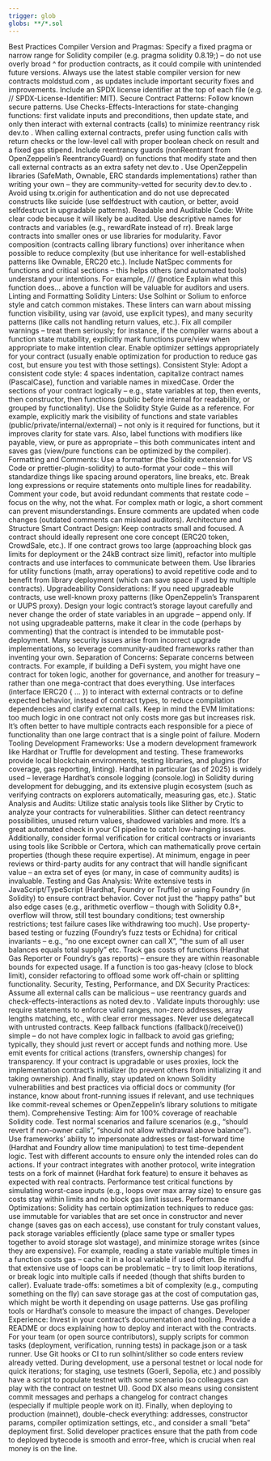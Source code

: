 ```yaml
---
trigger: glob
globs: **/*.sol
---
```


Best Practices
Compiler Version and Pragmas: Specify a fixed pragma or narrow range for Solidity compiler (e.g. pragma solidity 0.8.19;) – do not use overly broad ^ for production contracts, as it could compile with unintended future versions. Always use the latest stable compiler version for new contracts
moldstud.com
, as updates include important security fixes and improvements. Include an SPDX license identifier at the top of each file (e.g. // SPDX-License-Identifier: MIT).
Secure Contract Patterns: Follow known secure patterns. Use Checks-Effects-Interactions for state-changing functions: first validate inputs and preconditions, then update state, and only then interact with external contracts (calls) to minimize reentrancy risk
dev.to
. When calling external contracts, prefer using function calls with return checks or the low-level call with proper boolean check on result and a fixed gas stipend. Include reentrancy guards (nonReentrant from OpenZeppelin’s ReentrancyGuard) on functions that modify state and then call external contracts as an extra safety net
dev.to
. Use OpenZeppelin libraries (SafeMath, Ownable, ERC standards implementations) rather than writing your own – they are community-vetted for security
dev.to
dev.to
. Avoid using tx.origin for authentication and do not use deprecated constructs like suicide (use selfdestruct with caution, or better, avoid selfdestruct in upgradable patterns).
Readable and Auditable Code: Write clear code because it will likely be audited. Use descriptive names for contracts and variables (e.g., rewardRate instead of rr). Break large contracts into smaller ones or use libraries for modularity. Favor composition (contracts calling library functions) over inheritance when possible to reduce complexity (but use inheritance for well-established patterns like Ownable, ERC20 etc.). Include NatSpec comments for functions and critical sections – this helps others (and automated tools) understand your intentions. For example, /// @notice Explain what this function does... above a function will be valuable for auditors and users.
Linting and Formatting
Solidity Linters: Use Solhint or Solium to enforce style and catch common mistakes. These linters can warn about missing function visibility, using var (avoid, use explicit types), and many security patterns (like calls not handling return values, etc.). Fix all compiler warnings – treat them seriously; for instance, if the compiler warns about a function state mutability, explicitly mark functions pure/view when appropriate to make intention clear. Enable optimizer settings appropriately for your contract (usually enable optimization for production to reduce gas cost, but ensure you test with those settings).
Consistent Style: Adopt a consistent code style: 4 spaces indentation, capitalize contract names (PascalCase), function and variable names in mixedCase. Order the sections of your contract logically – e.g., state variables at top, then events, then constructor, then functions (public before internal for readability, or grouped by functionality). Use the Solidity Style Guide as a reference. For example, explicitly mark the visibility of functions and state variables (public/private/internal/external) – not only is it required for functions, but it improves clarity for state vars. Also, label functions with modifiers like payable, view, or pure as appropriate – this both communicates intent and saves gas (view/pure functions can be optimized by the compiler).
Formatting and Comments: Use a formatter (the Solidity extension for VS Code or prettier-plugin-solidity) to auto-format your code – this will standardize things like spacing around operators, line breaks, etc. Break long expressions or require statements onto multiple lines for readability. Comment your code, but avoid redundant comments that restate code – focus on the why, not the what. For complex math or logic, a short comment can prevent misunderstandings. Ensure comments are updated when code changes (outdated comments can mislead auditors).
Architecture and Structure
Smart Contract Design: Keep contracts small and focused. A contract should ideally represent one core concept (ERC20 token, CrowdSale, etc.). If one contract grows too large (approaching block gas limits for deployment or the 24kB contract size limit), refactor into multiple contracts and use interfaces to communicate between them. Use libraries for utility functions (math, array operations) to avoid repetitive code and to benefit from library deployment (which can save space if used by multiple contracts).
Upgradeability Considerations: If you need upgradeable contracts, use well-known proxy patterns (like OpenZeppelin’s Transparent or UUPS proxy). Design your logic contract’s storage layout carefully and never change the order of state variables in an upgrade – append only. If not using upgradeable patterns, make it clear in the code (perhaps by commenting) that the contract is intended to be immutable post-deployment. Many security issues arise from incorrect upgrade implementations, so leverage community-audited frameworks rather than inventing your own.
Separation of Concerns: Separate concerns between contracts. For example, if building a DeFi system, you might have one contract for token logic, another for governance, and another for treasury – rather than one mega-contract that does everything. Use interfaces (interface IERC20 { ... }) to interact with external contracts or to define expected behavior, instead of contract types, to reduce compilation dependencies and clarify external calls. Keep in mind the EVM limitations: too much logic in one contract not only costs more gas but increases risk. It’s often better to have multiple contracts each responsible for a piece of functionality than one large contract that is a single point of failure.
Modern Tooling
Development Frameworks: Use a modern development framework like Hardhat or Truffle for development and testing. These frameworks provide local blockchain environments, testing libraries, and plugins (for coverage, gas reporting, linting). Hardhat in particular (as of 2025) is widely used – leverage Hardhat’s console logging (console.log) in Solidity during development for debugging, and its extensive plugin ecosystem (such as verifying contracts on explorers automatically, measuring gas, etc.).
Static Analysis and Audits: Utilize static analysis tools like Slither by Crytic to analyze your contracts for vulnerabilities. Slither can detect reentrancy possibilities, unused return values, shadowed variables and more. It’s a great automated check in your CI pipeline to catch low-hanging issues. Additionally, consider formal verification for critical contracts or invariants using tools like Scribble or Certora, which can mathematically prove certain properties (though these require expertise). At minimum, engage in peer reviews or third-party audits for any contract that will handle significant value – an extra set of eyes (or many, in case of community audits) is invaluable.
Testing and Gas Analysis: Write extensive tests in JavaScript/TypeScript (Hardhat, Foundry or Truffle) or using Foundry (in Solidity) to ensure contract behavior. Cover not just the “happy paths” but also edge cases (e.g., arithmetic overflow – though with Solidity 0.8+, overflow will throw, still test boundary conditions; test ownership restrictions; test failure cases like withdrawing too much). Use property-based testing or fuzzing (Foundry’s fuzz tests or Echidna) for critical invariants – e.g., “no one except owner can call X”, “the sum of all user balances equals total supply” etc. Track gas costs of functions (Hardhat Gas Reporter or Foundry’s gas reports) – ensure they are within reasonable bounds for expected usage. If a function is too gas-heavy (close to block limit), consider refactoring to offload some work off-chain or splitting functionality.
Security, Testing, Performance, and DX
Security Practices: Assume all external calls can be malicious – use reentrancy guards and check-effects-interactions as noted
dev.to
. Validate inputs thoroughly: use require statements to enforce valid ranges, non-zero addresses, array lengths matching, etc., with clear error messages. Never use delegatecall with untrusted contracts. Keep fallback functions (fallback()/receive()) simple – do not have complex logic in fallback to avoid gas griefing; typically, they should just revert or accept funds and nothing more. Use emit events for critical actions (transfers, ownership changes) for transparency. If your contract is upgradable or uses proxies, lock the implementation contract’s initializer (to prevent others from initializing it and taking ownership). And finally, stay updated on known Solidity vulnerabilities and best practices via official docs or community (for instance, know about front-running issues if relevant, and use techniques like commit-reveal schemes or OpenZeppelin’s library solutions to mitigate them).
Comprehensive Testing: Aim for 100% coverage of reachable Solidity code. Test normal scenarios and failure scenarios (e.g., “should revert if non-owner calls”, “should not allow withdrawal above balance”). Use frameworks’ ability to impersonate addresses or fast-forward time (Hardhat and Foundry allow time manipulation) to test time-dependent logic. Test with different accounts to ensure only the intended roles can do actions. If your contract integrates with another protocol, write integration tests on a fork of mainnet (Hardhat fork feature) to ensure it behaves as expected with real contracts. Performance test critical functions by simulating worst-case inputs (e.g., loops over max array size) to ensure gas costs stay within limits and no block gas limit issues.
Performance Optimizations: Solidity has certain optimization techniques to reduce gas: use immutable for variables that are set once in constructor and never change (saves gas on each access), use constant for truly constant values, pack storage variables efficiently (place same type or smaller types together to avoid storage slot wastage), and minimize storage writes (since they are expensive). For example, reading a state variable multiple times in a function costs gas – cache it in a local variable if used often. Be mindful that extensive use of loops can be problematic – try to limit loop iterations, or break logic into multiple calls if needed (though that shifts burden to caller). Evaluate trade-offs: sometimes a bit of complexity (e.g., computing something on the fly) can save storage gas at the cost of computation gas, which might be worth it depending on usage patterns. Use gas profiling tools or Hardhat’s console to measure the impact of changes.
Developer Experience: Invest in your contract’s documentation and tooling. Provide a README or docs explaining how to deploy and interact with the contracts. For your team (or open source contributors), supply scripts for common tasks (deployment, verification, running tests) in package.json or a task runner. Use Git hooks or CI to run solhint/slither so code enters review already vetted. During development, use a personal testnet or local node for quick iterations; for staging, use testnets (Goerli, Sepolia, etc.) and possibly have a script to populate testnet with some scenario (so colleagues can play with the contract on testnet UI). Good DX also means using consistent commit messages and perhaps a changelog for contract changes (especially if multiple people work on it). Finally, when deploying to production (mainnet), double-check everything: addresses, constructor params, compiler optimization settings, etc., and consider a small “beta” deployment first. Solid developer practices ensure that the path from code to deployed bytecode is smooth and error-free, which is crucial when real money is on the line.
